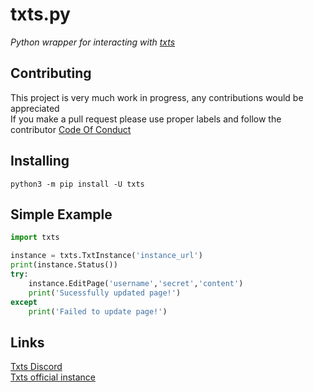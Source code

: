 # txts.py
*Python wrapper for interacting with [txts](https://https://github.com/txts-team/txts)*
## Contributing

This project is very much work in progress, any contributions would be appreciated<br>
If you make a pull request please use proper labels and follow the contributor [Code Of Conduct](https://github.com/txts-team/txts.py/blob/master/CODE_OF_CONDUCT.md)

## Installing

```
python3 -m pip install -U txts
```

## Simple Example

```python
import txts

instance = txts.TxtInstance('instance_url')
print(instance.Status())
try:
    instance.EditPage('username','secret','content')
    print('Sucessfully updated page!')
except
    print('Failed to update page!')
```    

## Links

[Txts Discord](https://discord.gg/Y5QfmF9uW3)<br>
[Txts official instance](https://txts.sudokoko.xyz/)
